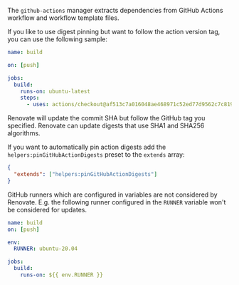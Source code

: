 The `github-actions` manager extracts dependencies from GitHub Actions workflow and workflow template files.

If you like to use digest pinning but want to follow the action version tag, you can use the following sample:

```yaml
name: build

on: [push]

jobs:
  build:
    runs-on: ubuntu-latest
    steps:
      - uses: actions/checkout@af513c7a016048ae468971c52ed77d9562c7c819 # v1.0.0
```

Renovate will update the commit SHA but follow the GitHub tag you specified.
Renovate can update digests that use SHA1 and SHA256 algorithms.

If you want to automatically pin action digests add the `helpers:pinGitHubActionDigests` preset to the `extends` array:

```json
{
  "extends": ["helpers:pinGitHubActionDigests"]
}
```

GitHub runners which are configured in variables are not considered by Renovate.
E.g. the following runner configured in the `RUNNER` variable won't be considered for updates.

```yaml
name: build
on: [push]

env:
  RUNNER: ubuntu-20.04

jobs:
  build:
    runs-on: ${{ env.RUNNER }}
```
